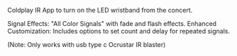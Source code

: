 Coldplay IR App to turn on the LED wristband from the concert.

Signal Effects: "All Color Signals" with fade and flash effects.
Enhanced Customization: Includes options to set count and delay for repeated signals.

(Note: Only works with usb type c Ocrustar IR blaster)